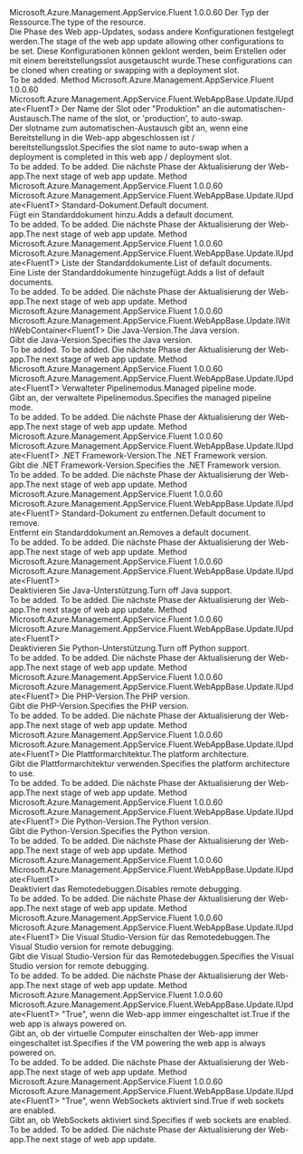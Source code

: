 <Type Name="IWithSiteConfigs&lt;FluentT&gt;" FullName="Microsoft.Azure.Management.AppService.Fluent.WebAppBase.Update.IWithSiteConfigs&lt;FluentT&gt;">
  <TypeSignature Language="C#" Value="public interface IWithSiteConfigs&lt;FluentT&gt;" />
  <TypeSignature Language="ILAsm" Value=".class public interface auto ansi abstract IWithSiteConfigs`1&lt;FluentT&gt;" />
  <TypeSignature Language="DocId" Value="T:Microsoft.Azure.Management.AppService.Fluent.WebAppBase.Update.IWithSiteConfigs`1" />
  <TypeSignature Language="VB.NET" Value="Public Interface IWithSiteConfigs(Of FluentT)" />
  <TypeSignature Language="F#" Value="type IWithSiteConfigs&lt;'FluentT&gt; = interface" />
  <AssemblyInfo>
    <AssemblyName>Microsoft.Azure.Management.AppService.Fluent</AssemblyName>
    <AssemblyVersion>1.0.0.60</AssemblyVersion>
  </AssemblyInfo>
  <TypeParameters>
    <TypeParameter Name="FluentT" />
  </TypeParameters>
  <Interfaces />
  <Docs>
    <typeparam name="FluentT"><span data-ttu-id="a5566-101">Der Typ der Ressource.</span><span class="sxs-lookup"><span data-stu-id="a5566-101">The type of the resource.</span></span></typeparam>
    <summary>
            <span data-ttu-id="a5566-102">Die Phase des Web app-Updates, sodass andere Konfigurationen festgelegt werden.</span><span class="sxs-lookup"><span data-stu-id="a5566-102">The stage of the web app update allowing other configurations to be set.</span></span> <span data-ttu-id="a5566-103">Diese Konfigurationen können geklont werden, beim Erstellen oder mit einem bereitstellungsslot ausgetauscht wurde.</span><span class="sxs-lookup"><span data-stu-id="a5566-103">These configurations can be cloned when creating or swapping with a deployment slot.</span></span>
            </summary>
    <remarks>To be added.</remarks>
  </Docs>
  <Members>
    <Member MemberName="WithAutoSwapSlotName">
      <MemberSignature Language="C#" Value="public Microsoft.Azure.Management.AppService.Fluent.WebAppBase.Update.IUpdate&lt;FluentT&gt; WithAutoSwapSlotName (string slotName);" />
      <MemberSignature Language="ILAsm" Value=".method public hidebysig newslot virtual instance class Microsoft.Azure.Management.AppService.Fluent.WebAppBase.Update.IUpdate`1&lt;!FluentT&gt; WithAutoSwapSlotName(string slotName) cil managed" />
      <MemberSignature Language="DocId" Value="M:Microsoft.Azure.Management.AppService.Fluent.WebAppBase.Update.IWithSiteConfigs`1.WithAutoSwapSlotName(System.String)" />
      <MemberSignature Language="VB.NET" Value="Public Function WithAutoSwapSlotName (slotName As String) As IUpdate(Of FluentT)" />
      <MemberSignature Language="F#" Value="abstract member WithAutoSwapSlotName : string -&gt; Microsoft.Azure.Management.AppService.Fluent.WebAppBase.Update.IUpdate&lt;'FluentT&gt;" Usage="iWithSiteConfigs.WithAutoSwapSlotName slotName" />
      <MemberType>Method</MemberType>
      <AssemblyInfo>
        <AssemblyName>Microsoft.Azure.Management.AppService.Fluent</AssemblyName>
        <AssemblyVersion>1.0.0.60</AssemblyVersion>
      </AssemblyInfo>
      <ReturnValue>
        <ReturnType>Microsoft.Azure.Management.AppService.Fluent.WebAppBase.Update.IUpdate&lt;FluentT&gt;</ReturnType>
      </ReturnValue>
      <Parameters>
        <Parameter Name="slotName" Type="System.String" />
      </Parameters>
      <Docs>
        <param name="slotName"><span data-ttu-id="a5566-104">Der Name der Slot oder "Produktion" an die automatischen-Austausch.</span><span class="sxs-lookup"><span data-stu-id="a5566-104">The name of the slot, or 'production', to auto-swap.</span></span></param>
        <summary>
            <span data-ttu-id="a5566-105">Der slotname zum automatischen-Austausch gibt an, wenn eine Bereitstellung in die Web-app abgeschlossen ist / bereitstellungsslot.</span><span class="sxs-lookup"><span data-stu-id="a5566-105">Specifies the slot name to auto-swap when a deployment is completed in this web app / deployment slot.</span></span>
            </summary>
        <returns>To be added.</returns>
        <remarks>To be added.</remarks>
        <return><span data-ttu-id="a5566-106">Die nächste Phase der Aktualisierung der Web-app.</span><span class="sxs-lookup"><span data-stu-id="a5566-106">The next stage of web app update.</span></span></return>
      </Docs>
    </Member>
    <Member MemberName="WithDefaultDocument">
      <MemberSignature Language="C#" Value="public Microsoft.Azure.Management.AppService.Fluent.WebAppBase.Update.IUpdate&lt;FluentT&gt; WithDefaultDocument (string document);" />
      <MemberSignature Language="ILAsm" Value=".method public hidebysig newslot virtual instance class Microsoft.Azure.Management.AppService.Fluent.WebAppBase.Update.IUpdate`1&lt;!FluentT&gt; WithDefaultDocument(string document) cil managed" />
      <MemberSignature Language="DocId" Value="M:Microsoft.Azure.Management.AppService.Fluent.WebAppBase.Update.IWithSiteConfigs`1.WithDefaultDocument(System.String)" />
      <MemberSignature Language="VB.NET" Value="Public Function WithDefaultDocument (document As String) As IUpdate(Of FluentT)" />
      <MemberSignature Language="F#" Value="abstract member WithDefaultDocument : string -&gt; Microsoft.Azure.Management.AppService.Fluent.WebAppBase.Update.IUpdate&lt;'FluentT&gt;" Usage="iWithSiteConfigs.WithDefaultDocument document" />
      <MemberType>Method</MemberType>
      <AssemblyInfo>
        <AssemblyName>Microsoft.Azure.Management.AppService.Fluent</AssemblyName>
        <AssemblyVersion>1.0.0.60</AssemblyVersion>
      </AssemblyInfo>
      <ReturnValue>
        <ReturnType>Microsoft.Azure.Management.AppService.Fluent.WebAppBase.Update.IUpdate&lt;FluentT&gt;</ReturnType>
      </ReturnValue>
      <Parameters>
        <Parameter Name="document" Type="System.String" />
      </Parameters>
      <Docs>
        <param name="document"><span data-ttu-id="a5566-107">Standard-Dokument.</span><span class="sxs-lookup"><span data-stu-id="a5566-107">Default document.</span></span></param>
        <summary>
            <span data-ttu-id="a5566-108">Fügt ein Standarddokument hinzu.</span><span class="sxs-lookup"><span data-stu-id="a5566-108">Adds a default document.</span></span>
            </summary>
        <returns>To be added.</returns>
        <remarks>To be added.</remarks>
        <return><span data-ttu-id="a5566-109">Die nächste Phase der Aktualisierung der Web-app.</span><span class="sxs-lookup"><span data-stu-id="a5566-109">The next stage of web app update.</span></span></return>
      </Docs>
    </Member>
    <Member MemberName="WithDefaultDocuments">
      <MemberSignature Language="C#" Value="public Microsoft.Azure.Management.AppService.Fluent.WebAppBase.Update.IUpdate&lt;FluentT&gt; WithDefaultDocuments (System.Collections.Generic.IList&lt;string&gt; documents);" />
      <MemberSignature Language="ILAsm" Value=".method public hidebysig newslot virtual instance class Microsoft.Azure.Management.AppService.Fluent.WebAppBase.Update.IUpdate`1&lt;!FluentT&gt; WithDefaultDocuments(class System.Collections.Generic.IList`1&lt;string&gt; documents) cil managed" />
      <MemberSignature Language="DocId" Value="M:Microsoft.Azure.Management.AppService.Fluent.WebAppBase.Update.IWithSiteConfigs`1.WithDefaultDocuments(System.Collections.Generic.IList{System.String})" />
      <MemberSignature Language="VB.NET" Value="Public Function WithDefaultDocuments (documents As IList(Of String)) As IUpdate(Of FluentT)" />
      <MemberSignature Language="F#" Value="abstract member WithDefaultDocuments : System.Collections.Generic.IList&lt;string&gt; -&gt; Microsoft.Azure.Management.AppService.Fluent.WebAppBase.Update.IUpdate&lt;'FluentT&gt;" Usage="iWithSiteConfigs.WithDefaultDocuments documents" />
      <MemberType>Method</MemberType>
      <AssemblyInfo>
        <AssemblyName>Microsoft.Azure.Management.AppService.Fluent</AssemblyName>
        <AssemblyVersion>1.0.0.60</AssemblyVersion>
      </AssemblyInfo>
      <ReturnValue>
        <ReturnType>Microsoft.Azure.Management.AppService.Fluent.WebAppBase.Update.IUpdate&lt;FluentT&gt;</ReturnType>
      </ReturnValue>
      <Parameters>
        <Parameter Name="documents" Type="System.Collections.Generic.IList&lt;System.String&gt;" />
      </Parameters>
      <Docs>
        <param name="documents"><span data-ttu-id="a5566-110">Liste der Standarddokumente.</span><span class="sxs-lookup"><span data-stu-id="a5566-110">List of default documents.</span></span></param>
        <summary>
            <span data-ttu-id="a5566-111">Eine Liste der Standarddokumente hinzugefügt.</span><span class="sxs-lookup"><span data-stu-id="a5566-111">Adds a list of default documents.</span></span>
            </summary>
        <returns>To be added.</returns>
        <remarks>To be added.</remarks>
        <return><span data-ttu-id="a5566-112">Die nächste Phase der Aktualisierung der Web-app.</span><span class="sxs-lookup"><span data-stu-id="a5566-112">The next stage of web app update.</span></span></return>
      </Docs>
    </Member>
    <Member MemberName="WithJavaVersion">
      <MemberSignature Language="C#" Value="public Microsoft.Azure.Management.AppService.Fluent.WebAppBase.Update.IWithWebContainer&lt;FluentT&gt; WithJavaVersion (Microsoft.Azure.Management.AppService.Fluent.JavaVersion version);" />
      <MemberSignature Language="ILAsm" Value=".method public hidebysig newslot virtual instance class Microsoft.Azure.Management.AppService.Fluent.WebAppBase.Update.IWithWebContainer`1&lt;!FluentT&gt; WithJavaVersion(class Microsoft.Azure.Management.AppService.Fluent.JavaVersion version) cil managed" />
      <MemberSignature Language="DocId" Value="M:Microsoft.Azure.Management.AppService.Fluent.WebAppBase.Update.IWithSiteConfigs`1.WithJavaVersion(Microsoft.Azure.Management.AppService.Fluent.JavaVersion)" />
      <MemberSignature Language="VB.NET" Value="Public Function WithJavaVersion (version As JavaVersion) As IWithWebContainer(Of FluentT)" />
      <MemberSignature Language="F#" Value="abstract member WithJavaVersion : Microsoft.Azure.Management.AppService.Fluent.JavaVersion -&gt; Microsoft.Azure.Management.AppService.Fluent.WebAppBase.Update.IWithWebContainer&lt;'FluentT&gt;" Usage="iWithSiteConfigs.WithJavaVersion version" />
      <MemberType>Method</MemberType>
      <AssemblyInfo>
        <AssemblyName>Microsoft.Azure.Management.AppService.Fluent</AssemblyName>
        <AssemblyVersion>1.0.0.60</AssemblyVersion>
      </AssemblyInfo>
      <ReturnValue>
        <ReturnType>Microsoft.Azure.Management.AppService.Fluent.WebAppBase.Update.IWithWebContainer&lt;FluentT&gt;</ReturnType>
      </ReturnValue>
      <Parameters>
        <Parameter Name="version" Type="Microsoft.Azure.Management.AppService.Fluent.JavaVersion" />
      </Parameters>
      <Docs>
        <param name="version"><span data-ttu-id="a5566-113">Die Java-Version.</span><span class="sxs-lookup"><span data-stu-id="a5566-113">The Java version.</span></span></param>
        <summary>
            <span data-ttu-id="a5566-114">Gibt die Java-Version.</span><span class="sxs-lookup"><span data-stu-id="a5566-114">Specifies the Java version.</span></span>
            </summary>
        <returns>To be added.</returns>
        <remarks>To be added.</remarks>
        <return><span data-ttu-id="a5566-115">Die nächste Phase der Aktualisierung der Web-app.</span><span class="sxs-lookup"><span data-stu-id="a5566-115">The next stage of web app update.</span></span></return>
      </Docs>
    </Member>
    <Member MemberName="WithManagedPipelineMode">
      <MemberSignature Language="C#" Value="public Microsoft.Azure.Management.AppService.Fluent.WebAppBase.Update.IUpdate&lt;FluentT&gt; WithManagedPipelineMode (Microsoft.Azure.Management.AppService.Fluent.Models.ManagedPipelineMode managedPipelineMode);" />
      <MemberSignature Language="ILAsm" Value=".method public hidebysig newslot virtual instance class Microsoft.Azure.Management.AppService.Fluent.WebAppBase.Update.IUpdate`1&lt;!FluentT&gt; WithManagedPipelineMode(valuetype Microsoft.Azure.Management.AppService.Fluent.Models.ManagedPipelineMode managedPipelineMode) cil managed" />
      <MemberSignature Language="DocId" Value="M:Microsoft.Azure.Management.AppService.Fluent.WebAppBase.Update.IWithSiteConfigs`1.WithManagedPipelineMode(Microsoft.Azure.Management.AppService.Fluent.Models.ManagedPipelineMode)" />
      <MemberSignature Language="F#" Value="abstract member WithManagedPipelineMode : Microsoft.Azure.Management.AppService.Fluent.Models.ManagedPipelineMode -&gt; Microsoft.Azure.Management.AppService.Fluent.WebAppBase.Update.IUpdate&lt;'FluentT&gt;" Usage="iWithSiteConfigs.WithManagedPipelineMode managedPipelineMode" />
      <MemberType>Method</MemberType>
      <AssemblyInfo>
        <AssemblyName>Microsoft.Azure.Management.AppService.Fluent</AssemblyName>
        <AssemblyVersion>1.0.0.60</AssemblyVersion>
      </AssemblyInfo>
      <ReturnValue>
        <ReturnType>Microsoft.Azure.Management.AppService.Fluent.WebAppBase.Update.IUpdate&lt;FluentT&gt;</ReturnType>
      </ReturnValue>
      <Parameters>
        <Parameter Name="managedPipelineMode" Type="Microsoft.Azure.Management.AppService.Fluent.Models.ManagedPipelineMode" />
      </Parameters>
      <Docs>
        <param name="managedPipelineMode"><span data-ttu-id="a5566-116">Verwalteter Pipelinemodus.</span><span class="sxs-lookup"><span data-stu-id="a5566-116">Managed pipeline mode.</span></span></param>
        <summary>
            <span data-ttu-id="a5566-117">Gibt an, der verwaltete Pipelinemodus.</span><span class="sxs-lookup"><span data-stu-id="a5566-117">Specifies the managed pipeline mode.</span></span>
            </summary>
        <returns>To be added.</returns>
        <remarks>To be added.</remarks>
        <return><span data-ttu-id="a5566-118">Die nächste Phase der Aktualisierung der Web-app.</span><span class="sxs-lookup"><span data-stu-id="a5566-118">The next stage of web app update.</span></span></return>
      </Docs>
    </Member>
    <Member MemberName="WithNetFrameworkVersion">
      <MemberSignature Language="C#" Value="public Microsoft.Azure.Management.AppService.Fluent.WebAppBase.Update.IUpdate&lt;FluentT&gt; WithNetFrameworkVersion (Microsoft.Azure.Management.AppService.Fluent.NetFrameworkVersion version);" />
      <MemberSignature Language="ILAsm" Value=".method public hidebysig newslot virtual instance class Microsoft.Azure.Management.AppService.Fluent.WebAppBase.Update.IUpdate`1&lt;!FluentT&gt; WithNetFrameworkVersion(class Microsoft.Azure.Management.AppService.Fluent.NetFrameworkVersion version) cil managed" />
      <MemberSignature Language="DocId" Value="M:Microsoft.Azure.Management.AppService.Fluent.WebAppBase.Update.IWithSiteConfigs`1.WithNetFrameworkVersion(Microsoft.Azure.Management.AppService.Fluent.NetFrameworkVersion)" />
      <MemberSignature Language="VB.NET" Value="Public Function WithNetFrameworkVersion (version As NetFrameworkVersion) As IUpdate(Of FluentT)" />
      <MemberSignature Language="F#" Value="abstract member WithNetFrameworkVersion : Microsoft.Azure.Management.AppService.Fluent.NetFrameworkVersion -&gt; Microsoft.Azure.Management.AppService.Fluent.WebAppBase.Update.IUpdate&lt;'FluentT&gt;" Usage="iWithSiteConfigs.WithNetFrameworkVersion version" />
      <MemberType>Method</MemberType>
      <AssemblyInfo>
        <AssemblyName>Microsoft.Azure.Management.AppService.Fluent</AssemblyName>
        <AssemblyVersion>1.0.0.60</AssemblyVersion>
      </AssemblyInfo>
      <ReturnValue>
        <ReturnType>Microsoft.Azure.Management.AppService.Fluent.WebAppBase.Update.IUpdate&lt;FluentT&gt;</ReturnType>
      </ReturnValue>
      <Parameters>
        <Parameter Name="version" Type="Microsoft.Azure.Management.AppService.Fluent.NetFrameworkVersion" />
      </Parameters>
      <Docs>
        <param name="version"><span data-ttu-id="a5566-119">.NET Framework-Version.</span><span class="sxs-lookup"><span data-stu-id="a5566-119">The .NET Framework version.</span></span></param>
        <summary>
            <span data-ttu-id="a5566-120">Gibt die .NET Framework-Version.</span><span class="sxs-lookup"><span data-stu-id="a5566-120">Specifies the .NET Framework version.</span></span>
            </summary>
        <returns>To be added.</returns>
        <remarks>To be added.</remarks>
        <return><span data-ttu-id="a5566-121">Die nächste Phase der Aktualisierung der Web-app.</span><span class="sxs-lookup"><span data-stu-id="a5566-121">The next stage of web app update.</span></span></return>
      </Docs>
    </Member>
    <Member MemberName="WithoutDefaultDocument">
      <MemberSignature Language="C#" Value="public Microsoft.Azure.Management.AppService.Fluent.WebAppBase.Update.IUpdate&lt;FluentT&gt; WithoutDefaultDocument (string document);" />
      <MemberSignature Language="ILAsm" Value=".method public hidebysig newslot virtual instance class Microsoft.Azure.Management.AppService.Fluent.WebAppBase.Update.IUpdate`1&lt;!FluentT&gt; WithoutDefaultDocument(string document) cil managed" />
      <MemberSignature Language="DocId" Value="M:Microsoft.Azure.Management.AppService.Fluent.WebAppBase.Update.IWithSiteConfigs`1.WithoutDefaultDocument(System.String)" />
      <MemberSignature Language="VB.NET" Value="Public Function WithoutDefaultDocument (document As String) As IUpdate(Of FluentT)" />
      <MemberSignature Language="F#" Value="abstract member WithoutDefaultDocument : string -&gt; Microsoft.Azure.Management.AppService.Fluent.WebAppBase.Update.IUpdate&lt;'FluentT&gt;" Usage="iWithSiteConfigs.WithoutDefaultDocument document" />
      <MemberType>Method</MemberType>
      <AssemblyInfo>
        <AssemblyName>Microsoft.Azure.Management.AppService.Fluent</AssemblyName>
        <AssemblyVersion>1.0.0.60</AssemblyVersion>
      </AssemblyInfo>
      <ReturnValue>
        <ReturnType>Microsoft.Azure.Management.AppService.Fluent.WebAppBase.Update.IUpdate&lt;FluentT&gt;</ReturnType>
      </ReturnValue>
      <Parameters>
        <Parameter Name="document" Type="System.String" />
      </Parameters>
      <Docs>
        <param name="document"><span data-ttu-id="a5566-122">Standard-Dokument zu entfernen.</span><span class="sxs-lookup"><span data-stu-id="a5566-122">Default document to remove.</span></span></param>
        <summary>
            <span data-ttu-id="a5566-123">Entfernt ein Standarddokument an.</span><span class="sxs-lookup"><span data-stu-id="a5566-123">Removes a default document.</span></span>
            </summary>
        <returns>To be added.</returns>
        <remarks>To be added.</remarks>
        <return><span data-ttu-id="a5566-124">Die nächste Phase der Aktualisierung der Web-app.</span><span class="sxs-lookup"><span data-stu-id="a5566-124">The next stage of web app update.</span></span></return>
      </Docs>
    </Member>
    <Member MemberName="WithoutJava">
      <MemberSignature Language="C#" Value="public Microsoft.Azure.Management.AppService.Fluent.WebAppBase.Update.IUpdate&lt;FluentT&gt; WithoutJava ();" />
      <MemberSignature Language="ILAsm" Value=".method public hidebysig newslot virtual instance class Microsoft.Azure.Management.AppService.Fluent.WebAppBase.Update.IUpdate`1&lt;!FluentT&gt; WithoutJava() cil managed" />
      <MemberSignature Language="DocId" Value="M:Microsoft.Azure.Management.AppService.Fluent.WebAppBase.Update.IWithSiteConfigs`1.WithoutJava" />
      <MemberSignature Language="VB.NET" Value="Public Function WithoutJava () As IUpdate(Of FluentT)" />
      <MemberSignature Language="F#" Value="abstract member WithoutJava : unit -&gt; Microsoft.Azure.Management.AppService.Fluent.WebAppBase.Update.IUpdate&lt;'FluentT&gt;" Usage="iWithSiteConfigs.WithoutJava " />
      <MemberType>Method</MemberType>
      <AssemblyInfo>
        <AssemblyName>Microsoft.Azure.Management.AppService.Fluent</AssemblyName>
        <AssemblyVersion>1.0.0.60</AssemblyVersion>
      </AssemblyInfo>
      <ReturnValue>
        <ReturnType>Microsoft.Azure.Management.AppService.Fluent.WebAppBase.Update.IUpdate&lt;FluentT&gt;</ReturnType>
      </ReturnValue>
      <Parameters />
      <Docs>
        <summary>
            <span data-ttu-id="a5566-125">Deaktivieren Sie Java-Unterstützung.</span><span class="sxs-lookup"><span data-stu-id="a5566-125">Turn off Java support.</span></span>
            </summary>
        <returns>To be added.</returns>
        <remarks>To be added.</remarks>
        <return><span data-ttu-id="a5566-126">Die nächste Phase der Aktualisierung der Web-app.</span><span class="sxs-lookup"><span data-stu-id="a5566-126">The next stage of web app update.</span></span></return>
      </Docs>
    </Member>
    <Member MemberName="WithoutPython">
      <MemberSignature Language="C#" Value="public Microsoft.Azure.Management.AppService.Fluent.WebAppBase.Update.IUpdate&lt;FluentT&gt; WithoutPython ();" />
      <MemberSignature Language="ILAsm" Value=".method public hidebysig newslot virtual instance class Microsoft.Azure.Management.AppService.Fluent.WebAppBase.Update.IUpdate`1&lt;!FluentT&gt; WithoutPython() cil managed" />
      <MemberSignature Language="DocId" Value="M:Microsoft.Azure.Management.AppService.Fluent.WebAppBase.Update.IWithSiteConfigs`1.WithoutPython" />
      <MemberSignature Language="VB.NET" Value="Public Function WithoutPython () As IUpdate(Of FluentT)" />
      <MemberSignature Language="F#" Value="abstract member WithoutPython : unit -&gt; Microsoft.Azure.Management.AppService.Fluent.WebAppBase.Update.IUpdate&lt;'FluentT&gt;" Usage="iWithSiteConfigs.WithoutPython " />
      <MemberType>Method</MemberType>
      <AssemblyInfo>
        <AssemblyName>Microsoft.Azure.Management.AppService.Fluent</AssemblyName>
        <AssemblyVersion>1.0.0.60</AssemblyVersion>
      </AssemblyInfo>
      <ReturnValue>
        <ReturnType>Microsoft.Azure.Management.AppService.Fluent.WebAppBase.Update.IUpdate&lt;FluentT&gt;</ReturnType>
      </ReturnValue>
      <Parameters />
      <Docs>
        <summary>
            <span data-ttu-id="a5566-127">Deaktivieren Sie Python-Unterstützung.</span><span class="sxs-lookup"><span data-stu-id="a5566-127">Turn off Python support.</span></span>
            </summary>
        <returns>To be added.</returns>
        <remarks>To be added.</remarks>
        <return><span data-ttu-id="a5566-128">Die nächste Phase der Aktualisierung der Web-app.</span><span class="sxs-lookup"><span data-stu-id="a5566-128">The next stage of web app update.</span></span></return>
      </Docs>
    </Member>
    <Member MemberName="WithPhpVersion">
      <MemberSignature Language="C#" Value="public Microsoft.Azure.Management.AppService.Fluent.WebAppBase.Update.IUpdate&lt;FluentT&gt; WithPhpVersion (Microsoft.Azure.Management.AppService.Fluent.PhpVersion version);" />
      <MemberSignature Language="ILAsm" Value=".method public hidebysig newslot virtual instance class Microsoft.Azure.Management.AppService.Fluent.WebAppBase.Update.IUpdate`1&lt;!FluentT&gt; WithPhpVersion(class Microsoft.Azure.Management.AppService.Fluent.PhpVersion version) cil managed" />
      <MemberSignature Language="DocId" Value="M:Microsoft.Azure.Management.AppService.Fluent.WebAppBase.Update.IWithSiteConfigs`1.WithPhpVersion(Microsoft.Azure.Management.AppService.Fluent.PhpVersion)" />
      <MemberSignature Language="VB.NET" Value="Public Function WithPhpVersion (version As PhpVersion) As IUpdate(Of FluentT)" />
      <MemberSignature Language="F#" Value="abstract member WithPhpVersion : Microsoft.Azure.Management.AppService.Fluent.PhpVersion -&gt; Microsoft.Azure.Management.AppService.Fluent.WebAppBase.Update.IUpdate&lt;'FluentT&gt;" Usage="iWithSiteConfigs.WithPhpVersion version" />
      <MemberType>Method</MemberType>
      <AssemblyInfo>
        <AssemblyName>Microsoft.Azure.Management.AppService.Fluent</AssemblyName>
        <AssemblyVersion>1.0.0.60</AssemblyVersion>
      </AssemblyInfo>
      <ReturnValue>
        <ReturnType>Microsoft.Azure.Management.AppService.Fluent.WebAppBase.Update.IUpdate&lt;FluentT&gt;</ReturnType>
      </ReturnValue>
      <Parameters>
        <Parameter Name="version" Type="Microsoft.Azure.Management.AppService.Fluent.PhpVersion" />
      </Parameters>
      <Docs>
        <param name="version"><span data-ttu-id="a5566-129">Die PHP-Version.</span><span class="sxs-lookup"><span data-stu-id="a5566-129">The PHP version.</span></span></param>
        <summary>
            <span data-ttu-id="a5566-130">Gibt die PHP-Version.</span><span class="sxs-lookup"><span data-stu-id="a5566-130">Specifies the PHP version.</span></span>
            </summary>
        <returns>To be added.</returns>
        <remarks>To be added.</remarks>
        <return><span data-ttu-id="a5566-131">Die nächste Phase der Aktualisierung der Web-app.</span><span class="sxs-lookup"><span data-stu-id="a5566-131">The next stage of web app update.</span></span></return>
      </Docs>
    </Member>
    <Member MemberName="WithPlatformArchitecture">
      <MemberSignature Language="C#" Value="public Microsoft.Azure.Management.AppService.Fluent.WebAppBase.Update.IUpdate&lt;FluentT&gt; WithPlatformArchitecture (Microsoft.Azure.Management.AppService.Fluent.PlatformArchitecture platform);" />
      <MemberSignature Language="ILAsm" Value=".method public hidebysig newslot virtual instance class Microsoft.Azure.Management.AppService.Fluent.WebAppBase.Update.IUpdate`1&lt;!FluentT&gt; WithPlatformArchitecture(valuetype Microsoft.Azure.Management.AppService.Fluent.PlatformArchitecture platform) cil managed" />
      <MemberSignature Language="DocId" Value="M:Microsoft.Azure.Management.AppService.Fluent.WebAppBase.Update.IWithSiteConfigs`1.WithPlatformArchitecture(Microsoft.Azure.Management.AppService.Fluent.PlatformArchitecture)" />
      <MemberSignature Language="VB.NET" Value="Public Function WithPlatformArchitecture (platform As PlatformArchitecture) As IUpdate(Of FluentT)" />
      <MemberSignature Language="F#" Value="abstract member WithPlatformArchitecture : Microsoft.Azure.Management.AppService.Fluent.PlatformArchitecture -&gt; Microsoft.Azure.Management.AppService.Fluent.WebAppBase.Update.IUpdate&lt;'FluentT&gt;" Usage="iWithSiteConfigs.WithPlatformArchitecture platform" />
      <MemberType>Method</MemberType>
      <AssemblyInfo>
        <AssemblyName>Microsoft.Azure.Management.AppService.Fluent</AssemblyName>
        <AssemblyVersion>1.0.0.60</AssemblyVersion>
      </AssemblyInfo>
      <ReturnValue>
        <ReturnType>Microsoft.Azure.Management.AppService.Fluent.WebAppBase.Update.IUpdate&lt;FluentT&gt;</ReturnType>
      </ReturnValue>
      <Parameters>
        <Parameter Name="platform" Type="Microsoft.Azure.Management.AppService.Fluent.PlatformArchitecture" />
      </Parameters>
      <Docs>
        <param name="platform"><span data-ttu-id="a5566-132">Die Plattformarchitektur.</span><span class="sxs-lookup"><span data-stu-id="a5566-132">The platform architecture.</span></span></param>
        <summary>
            <span data-ttu-id="a5566-133">Gibt die Plattformarchitektur verwenden.</span><span class="sxs-lookup"><span data-stu-id="a5566-133">Specifies the platform architecture to use.</span></span>
            </summary>
        <returns>To be added.</returns>
        <remarks>To be added.</remarks>
        <return><span data-ttu-id="a5566-134">Die nächste Phase der Aktualisierung der Web-app.</span><span class="sxs-lookup"><span data-stu-id="a5566-134">The next stage of web app update.</span></span></return>
      </Docs>
    </Member>
    <Member MemberName="WithPythonVersion">
      <MemberSignature Language="C#" Value="public Microsoft.Azure.Management.AppService.Fluent.WebAppBase.Update.IUpdate&lt;FluentT&gt; WithPythonVersion (Microsoft.Azure.Management.AppService.Fluent.PythonVersion version);" />
      <MemberSignature Language="ILAsm" Value=".method public hidebysig newslot virtual instance class Microsoft.Azure.Management.AppService.Fluent.WebAppBase.Update.IUpdate`1&lt;!FluentT&gt; WithPythonVersion(class Microsoft.Azure.Management.AppService.Fluent.PythonVersion version) cil managed" />
      <MemberSignature Language="DocId" Value="M:Microsoft.Azure.Management.AppService.Fluent.WebAppBase.Update.IWithSiteConfigs`1.WithPythonVersion(Microsoft.Azure.Management.AppService.Fluent.PythonVersion)" />
      <MemberSignature Language="VB.NET" Value="Public Function WithPythonVersion (version As PythonVersion) As IUpdate(Of FluentT)" />
      <MemberSignature Language="F#" Value="abstract member WithPythonVersion : Microsoft.Azure.Management.AppService.Fluent.PythonVersion -&gt; Microsoft.Azure.Management.AppService.Fluent.WebAppBase.Update.IUpdate&lt;'FluentT&gt;" Usage="iWithSiteConfigs.WithPythonVersion version" />
      <MemberType>Method</MemberType>
      <AssemblyInfo>
        <AssemblyName>Microsoft.Azure.Management.AppService.Fluent</AssemblyName>
        <AssemblyVersion>1.0.0.60</AssemblyVersion>
      </AssemblyInfo>
      <ReturnValue>
        <ReturnType>Microsoft.Azure.Management.AppService.Fluent.WebAppBase.Update.IUpdate&lt;FluentT&gt;</ReturnType>
      </ReturnValue>
      <Parameters>
        <Parameter Name="version" Type="Microsoft.Azure.Management.AppService.Fluent.PythonVersion" />
      </Parameters>
      <Docs>
        <param name="version"><span data-ttu-id="a5566-135">Die Python-Version.</span><span class="sxs-lookup"><span data-stu-id="a5566-135">The Python version.</span></span></param>
        <summary>
            <span data-ttu-id="a5566-136">Gibt die Python-Version.</span><span class="sxs-lookup"><span data-stu-id="a5566-136">Specifies the Python version.</span></span>
            </summary>
        <returns>To be added.</returns>
        <remarks>To be added.</remarks>
        <return><span data-ttu-id="a5566-137">Die nächste Phase der Aktualisierung der Web-app.</span><span class="sxs-lookup"><span data-stu-id="a5566-137">The next stage of web app update.</span></span></return>
      </Docs>
    </Member>
    <Member MemberName="WithRemoteDebuggingDisabled">
      <MemberSignature Language="C#" Value="public Microsoft.Azure.Management.AppService.Fluent.WebAppBase.Update.IUpdate&lt;FluentT&gt; WithRemoteDebuggingDisabled ();" />
      <MemberSignature Language="ILAsm" Value=".method public hidebysig newslot virtual instance class Microsoft.Azure.Management.AppService.Fluent.WebAppBase.Update.IUpdate`1&lt;!FluentT&gt; WithRemoteDebuggingDisabled() cil managed" />
      <MemberSignature Language="DocId" Value="M:Microsoft.Azure.Management.AppService.Fluent.WebAppBase.Update.IWithSiteConfigs`1.WithRemoteDebuggingDisabled" />
      <MemberSignature Language="VB.NET" Value="Public Function WithRemoteDebuggingDisabled () As IUpdate(Of FluentT)" />
      <MemberSignature Language="F#" Value="abstract member WithRemoteDebuggingDisabled : unit -&gt; Microsoft.Azure.Management.AppService.Fluent.WebAppBase.Update.IUpdate&lt;'FluentT&gt;" Usage="iWithSiteConfigs.WithRemoteDebuggingDisabled " />
      <MemberType>Method</MemberType>
      <AssemblyInfo>
        <AssemblyName>Microsoft.Azure.Management.AppService.Fluent</AssemblyName>
        <AssemblyVersion>1.0.0.60</AssemblyVersion>
      </AssemblyInfo>
      <ReturnValue>
        <ReturnType>Microsoft.Azure.Management.AppService.Fluent.WebAppBase.Update.IUpdate&lt;FluentT&gt;</ReturnType>
      </ReturnValue>
      <Parameters />
      <Docs>
        <summary>
            <span data-ttu-id="a5566-138">Deaktiviert das Remotedebuggen.</span><span class="sxs-lookup"><span data-stu-id="a5566-138">Disables remote debugging.</span></span>
            </summary>
        <returns>To be added.</returns>
        <remarks>To be added.</remarks>
        <return><span data-ttu-id="a5566-139">Die nächste Phase der Aktualisierung der Web-app.</span><span class="sxs-lookup"><span data-stu-id="a5566-139">The next stage of web app update.</span></span></return>
      </Docs>
    </Member>
    <Member MemberName="WithRemoteDebuggingEnabled">
      <MemberSignature Language="C#" Value="public Microsoft.Azure.Management.AppService.Fluent.WebAppBase.Update.IUpdate&lt;FluentT&gt; WithRemoteDebuggingEnabled (Microsoft.Azure.Management.AppService.Fluent.RemoteVisualStudioVersion remoteVisualStudioVersion);" />
      <MemberSignature Language="ILAsm" Value=".method public hidebysig newslot virtual instance class Microsoft.Azure.Management.AppService.Fluent.WebAppBase.Update.IUpdate`1&lt;!FluentT&gt; WithRemoteDebuggingEnabled(class Microsoft.Azure.Management.AppService.Fluent.RemoteVisualStudioVersion remoteVisualStudioVersion) cil managed" />
      <MemberSignature Language="DocId" Value="M:Microsoft.Azure.Management.AppService.Fluent.WebAppBase.Update.IWithSiteConfigs`1.WithRemoteDebuggingEnabled(Microsoft.Azure.Management.AppService.Fluent.RemoteVisualStudioVersion)" />
      <MemberSignature Language="F#" Value="abstract member WithRemoteDebuggingEnabled : Microsoft.Azure.Management.AppService.Fluent.RemoteVisualStudioVersion -&gt; Microsoft.Azure.Management.AppService.Fluent.WebAppBase.Update.IUpdate&lt;'FluentT&gt;" Usage="iWithSiteConfigs.WithRemoteDebuggingEnabled remoteVisualStudioVersion" />
      <MemberType>Method</MemberType>
      <AssemblyInfo>
        <AssemblyName>Microsoft.Azure.Management.AppService.Fluent</AssemblyName>
        <AssemblyVersion>1.0.0.60</AssemblyVersion>
      </AssemblyInfo>
      <ReturnValue>
        <ReturnType>Microsoft.Azure.Management.AppService.Fluent.WebAppBase.Update.IUpdate&lt;FluentT&gt;</ReturnType>
      </ReturnValue>
      <Parameters>
        <Parameter Name="remoteVisualStudioVersion" Type="Microsoft.Azure.Management.AppService.Fluent.RemoteVisualStudioVersion" />
      </Parameters>
      <Docs>
        <param name="remoteVisualStudioVersion"><span data-ttu-id="a5566-140">Die Visual Studio-Version für das Remotedebuggen.</span><span class="sxs-lookup"><span data-stu-id="a5566-140">The Visual Studio version for remote debugging.</span></span></param>
        <summary>
            <span data-ttu-id="a5566-141">Gibt die Visual Studio-Version für das Remotedebuggen.</span><span class="sxs-lookup"><span data-stu-id="a5566-141">Specifies the Visual Studio version for remote debugging.</span></span>
            </summary>
        <returns>To be added.</returns>
        <remarks>To be added.</remarks>
        <return><span data-ttu-id="a5566-142">Die nächste Phase der Aktualisierung der Web-app.</span><span class="sxs-lookup"><span data-stu-id="a5566-142">The next stage of web app update.</span></span></return>
      </Docs>
    </Member>
    <Member MemberName="WithWebAppAlwaysOn">
      <MemberSignature Language="C#" Value="public Microsoft.Azure.Management.AppService.Fluent.WebAppBase.Update.IUpdate&lt;FluentT&gt; WithWebAppAlwaysOn (bool alwaysOn);" />
      <MemberSignature Language="ILAsm" Value=".method public hidebysig newslot virtual instance class Microsoft.Azure.Management.AppService.Fluent.WebAppBase.Update.IUpdate`1&lt;!FluentT&gt; WithWebAppAlwaysOn(bool alwaysOn) cil managed" />
      <MemberSignature Language="DocId" Value="M:Microsoft.Azure.Management.AppService.Fluent.WebAppBase.Update.IWithSiteConfigs`1.WithWebAppAlwaysOn(System.Boolean)" />
      <MemberSignature Language="VB.NET" Value="Public Function WithWebAppAlwaysOn (alwaysOn As Boolean) As IUpdate(Of FluentT)" />
      <MemberSignature Language="F#" Value="abstract member WithWebAppAlwaysOn : bool -&gt; Microsoft.Azure.Management.AppService.Fluent.WebAppBase.Update.IUpdate&lt;'FluentT&gt;" Usage="iWithSiteConfigs.WithWebAppAlwaysOn alwaysOn" />
      <MemberType>Method</MemberType>
      <AssemblyInfo>
        <AssemblyName>Microsoft.Azure.Management.AppService.Fluent</AssemblyName>
        <AssemblyVersion>1.0.0.60</AssemblyVersion>
      </AssemblyInfo>
      <ReturnValue>
        <ReturnType>Microsoft.Azure.Management.AppService.Fluent.WebAppBase.Update.IUpdate&lt;FluentT&gt;</ReturnType>
      </ReturnValue>
      <Parameters>
        <Parameter Name="alwaysOn" Type="System.Boolean" />
      </Parameters>
      <Docs>
        <param name="alwaysOn"><span data-ttu-id="a5566-143">"True", wenn die Web-app immer eingeschaltet ist.</span><span class="sxs-lookup"><span data-stu-id="a5566-143">True if the web app is always powered on.</span></span></param>
        <summary>
            <span data-ttu-id="a5566-144">Gibt an, ob der virtuelle Computer einschalten der Web-app immer eingeschaltet ist.</span><span class="sxs-lookup"><span data-stu-id="a5566-144">Specifies if the VM powering the web app is always powered on.</span></span>
            </summary>
        <returns>To be added.</returns>
        <remarks>To be added.</remarks>
        <return><span data-ttu-id="a5566-145">Die nächste Phase der Aktualisierung der Web-app.</span><span class="sxs-lookup"><span data-stu-id="a5566-145">The next stage of web app update.</span></span></return>
      </Docs>
    </Member>
    <Member MemberName="WithWebSocketsEnabled">
      <MemberSignature Language="C#" Value="public Microsoft.Azure.Management.AppService.Fluent.WebAppBase.Update.IUpdate&lt;FluentT&gt; WithWebSocketsEnabled (bool enabled);" />
      <MemberSignature Language="ILAsm" Value=".method public hidebysig newslot virtual instance class Microsoft.Azure.Management.AppService.Fluent.WebAppBase.Update.IUpdate`1&lt;!FluentT&gt; WithWebSocketsEnabled(bool enabled) cil managed" />
      <MemberSignature Language="DocId" Value="M:Microsoft.Azure.Management.AppService.Fluent.WebAppBase.Update.IWithSiteConfigs`1.WithWebSocketsEnabled(System.Boolean)" />
      <MemberSignature Language="VB.NET" Value="Public Function WithWebSocketsEnabled (enabled As Boolean) As IUpdate(Of FluentT)" />
      <MemberSignature Language="F#" Value="abstract member WithWebSocketsEnabled : bool -&gt; Microsoft.Azure.Management.AppService.Fluent.WebAppBase.Update.IUpdate&lt;'FluentT&gt;" Usage="iWithSiteConfigs.WithWebSocketsEnabled enabled" />
      <MemberType>Method</MemberType>
      <AssemblyInfo>
        <AssemblyName>Microsoft.Azure.Management.AppService.Fluent</AssemblyName>
        <AssemblyVersion>1.0.0.60</AssemblyVersion>
      </AssemblyInfo>
      <ReturnValue>
        <ReturnType>Microsoft.Azure.Management.AppService.Fluent.WebAppBase.Update.IUpdate&lt;FluentT&gt;</ReturnType>
      </ReturnValue>
      <Parameters>
        <Parameter Name="enabled" Type="System.Boolean" />
      </Parameters>
      <Docs>
        <param name="enabled"><span data-ttu-id="a5566-146">"True", wenn WebSockets aktiviert sind.</span><span class="sxs-lookup"><span data-stu-id="a5566-146">True if web sockets are enabled.</span></span></param>
        <summary>
            <span data-ttu-id="a5566-147">Gibt an, ob WebSockets aktiviert sind.</span><span class="sxs-lookup"><span data-stu-id="a5566-147">Specifies if web sockets are enabled.</span></span>
            </summary>
        <returns>To be added.</returns>
        <remarks>To be added.</remarks>
        <return><span data-ttu-id="a5566-148">Die nächste Phase der Aktualisierung der Web-app.</span><span class="sxs-lookup"><span data-stu-id="a5566-148">The next stage of web app update.</span></span></return>
      </Docs>
    </Member>
  </Members>
</Type>